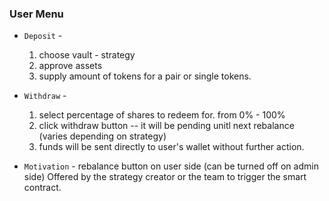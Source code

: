 ### User Menu  
* `Deposit` - 
	1. choose vault - strategy
	2. approve assets
	3. supply amount of tokens for a pair or single tokens.
	
* `Withdraw` - 
	1. select percentage of shares to redeem for. from 0% - 100%
	2. click withdraw button -- it will be pending unitl next rebalance (varies depending on strategy)
	3. funds will be sent directly to user's wallet without further action.

* `Motivation` - 
	rebalance button on user side (can be turned off on admin side)
	Offered by the strategy creator or the team to trigger the smart contract.
	
	